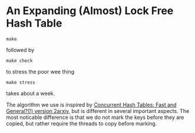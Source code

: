 # An Expanding (Almost) Lock Free Hash Table


```
make
```

followed by

```
make check
```

to stress the poor wee thing

```
make stress
```

takes about a week.


The algorithm we use is inspired by 
[Concurrent Hash Tables: Fast and General?(!) version 2](doc/concurrent_htables-v2.pdf)[arxiv](https://arxiv.org/abs/1601.04017),
but is different in several important aspects. The most noticable difference
is that we do not mark the keys before they are copied, but rather require the
threads to copy before marking.
